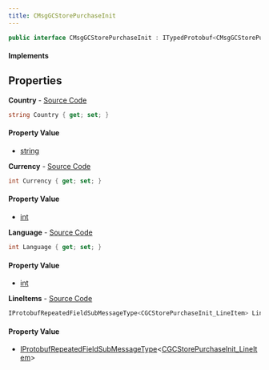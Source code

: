 ```yaml
---
title: CMsgGCStorePurchaseInit
---
```


```csharp
public interface CMsgGCStorePurchaseInit : ITypedProtobuf<CMsgGCStorePurchaseInit>, INativeHandle
```

#### Implements

## Properties

**Country** - [Source Code](https://github.com/swiftly-solution/swiftlys2/blob/main/managed/src/SwiftlyS2.Generated/Protobufs/Interfaces/CMsgGCStorePurchaseInit.cs#L13)

```csharp
string Country { get; set; }
```

#### Property Value

- [string](https://learn.microsoft.com/dotnet/api/system.string)

**Currency** - [Source Code](https://github.com/swiftly-solution/swiftlys2/blob/main/managed/src/SwiftlyS2.Generated/Protobufs/Interfaces/CMsgGCStorePurchaseInit.cs#L19)

```csharp
int Currency { get; set; }
```

#### Property Value

- [int](https://learn.microsoft.com/dotnet/api/system.int32)

**Language** - [Source Code](https://github.com/swiftly-solution/swiftlys2/blob/main/managed/src/SwiftlyS2.Generated/Protobufs/Interfaces/CMsgGCStorePurchaseInit.cs#L16)

```csharp
int Language { get; set; }
```

#### Property Value

- [int](https://learn.microsoft.com/dotnet/api/system.int32)

**LineItems** - [Source Code](https://github.com/swiftly-solution/swiftlys2/blob/main/managed/src/SwiftlyS2.Generated/Protobufs/Interfaces/CMsgGCStorePurchaseInit.cs#L22)

```csharp
IProtobufRepeatedFieldSubMessageType<CGCStorePurchaseInit_LineItem> LineItems { get; }
```

#### Property Value

- [IProtobufRepeatedFieldSubMessageType](/docs/api/shared/netmessages/iprotobufrepeatedfieldsubmessagetype-1)<[CGCStorePurchaseInit_LineItem](/docs/api/shared/protobufdefinitions/cgcstorepurchaseinit_lineitem)>


